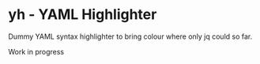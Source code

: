 # yh - YAML Highlighter

Dummy YAML syntax highlighter to bring colour where only jq could so far.

Work in progress
